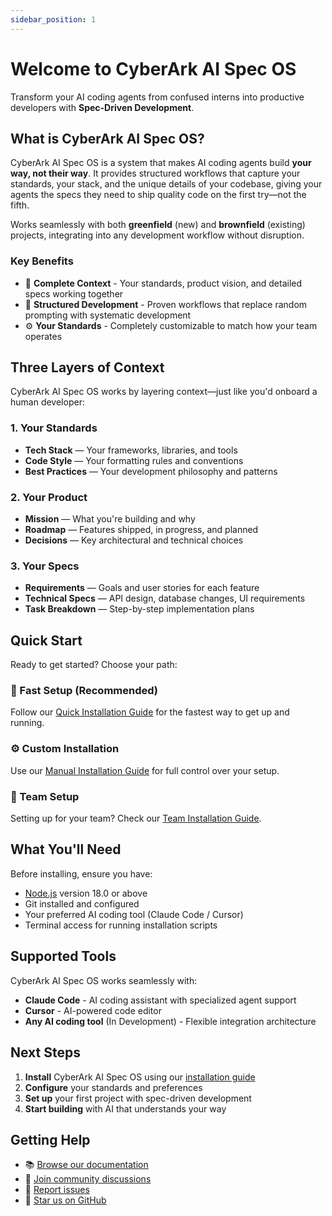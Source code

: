 ```yaml
---
sidebar_position: 1
---
```


# Welcome to CyberArk AI Spec OS

Transform your AI coding agents from confused interns into productive developers with **Spec-Driven Development**.

## What is CyberArk AI Spec OS?

CyberArk AI Spec OS is a system that makes AI coding agents build **your way, not their way**. It provides structured workflows that capture your standards, your stack, and the unique details of your codebase, giving your agents the specs they need to ship quality code on the first try—not the fifth.

Works seamlessly with both **greenfield** (new) and **brownfield** (existing) projects, integrating into any development workflow without disruption.

### Key Benefits

- 🎯 **Complete Context** - Your standards, product vision, and detailed specs working together
- 🔄 **Structured Development** - Proven workflows that replace random prompting with systematic development
- ⚙️ **Your Standards** - Completely customizable to match how your team operates

## Three Layers of Context

CyberArk AI Spec OS works by layering context—just like you'd onboard a human developer:

### 1. Your Standards
- **Tech Stack** — Your frameworks, libraries, and tools
- **Code Style** — Your formatting rules and conventions
- **Best Practices** — Your development philosophy and patterns

### 2. Your Product
- **Mission** — What you're building and why
- **Roadmap** — Features shipped, in progress, and planned
- **Decisions** — Key architectural and technical choices

### 3. Your Specs
- **Requirements** — Goals and user stories for each feature
- **Technical Specs** — API design, database changes, UI requirements
- **Task Breakdown** — Step-by-step implementation plans

## Quick Start

Ready to get started? Choose your path:

### 🚀 Fast Setup (Recommended)
Follow our [Quick Installation Guide](./installation/quick-start) for the fastest way to get up and running.

### ⚙️ Custom Installation
Use our [Manual Installation Guide](./installation/manual) for full control over your setup.

### 👥 Team Setup
Setting up for your team? Check our [Team Installation Guide](./installation/team-setup).

## What You'll Need

Before installing, ensure you have:

- [Node.js](https://nodejs.org/en/download/) version 18.0 or above
- Git installed and configured
- Your preferred AI coding tool (Claude Code / Cursor)
- Terminal access for running installation scripts

## Supported Tools

CyberArk AI Spec OS works seamlessly with:

- **Claude Code** - AI coding assistant with specialized agent support
- **Cursor** - AI-powered code editor
- **Any AI coding tool** (In Development) - Flexible integration architecture

## Next Steps

1. **Install** CyberArk AI Spec OS using our [installation guide](./installation/overview)
2. **Configure** your standards and preferences
3. **Set up** your first project with spec-driven development
4. **Start building** with AI that understands your way

## Getting Help

- 📚 [Browse our documentation](./installation/overview)
- 💬 [Join community discussions](https://github.com/ChenReuven/cyberark-ai-spec-os/discussions)
- 🐛 [Report issues](https://github.com/ChenReuven/cyberark-ai-spec-os/issues)
- 🌟 [Star us on GitHub](https://github.com/ChenReuven/cyberark-ai-spec-os)
